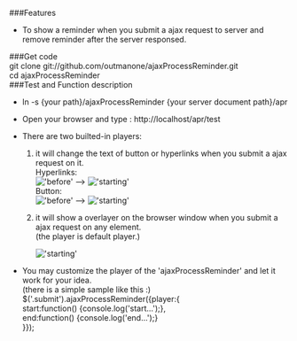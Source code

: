 ###Features
* To  show a reminder when you submit a ajax request to server and remove reminder after the server responsed.   
   
###Get code    
    git clone git://github.com/outmanone/ajaxProcessReminder.git   
    cd ajaxProcessReminder   
###Test and Function description       

* ln -s {your path}/ajaxProcessReminder {your server document path}/apr    
* Open your browser and type : http://localhost/apr/test   
* There are two builted-in players:     
  1. it will change the text of button or hyperlinks when you submit a ajax request on it.  
     Hyperlinks:   
	 !['before'][1.1] --> !['starting'][1.2]   
	 Button:  
	 !['before'][1.3] --> !['starting'][1.4]   
  2. it will show a overlayer on the browser window when you submit a ajax request on any element.     
     (the player is default player.)    
	 
	 !['starting'][1.5]
	 
* You may customize the player of the 'ajaxProcessReminder' and let it work for your idea.     
  (there is a simple sample like this :)    
    $('.submit').ajaxProcessReminder({player:{   
         start:function() {console.log('start...');},   
         end:function() {console.log('end...');}   
    }});                                                

[1.1]:  http://outmanone.github.com/images/proj-img/Snip20120614_5.png
[1.2]:  http://outmanone.github.com/images/proj-img/Snip20120614_6.png
[1.3]:  http://outmanone.github.com/images/proj-img/Snip20120614_7.png
[1.4]:  http://outmanone.github.com/images/proj-img/Snip20120614_8.png
[1.5]:  http://outmanone.github.com/images/proj-img/Snip20120614_9.png
